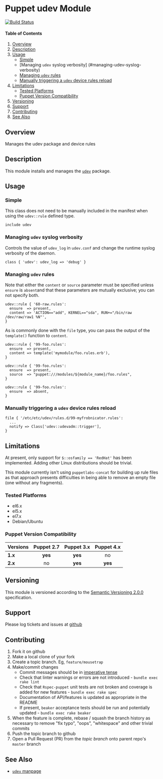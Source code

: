 Puppet udev Module
==================

[![Build Status](https://travis-ci.org/jhoblitt/puppet-udev.png)](https://travis-ci.org/jhoblitt/puppet-udev)

#### Table of Contents

1. [Overview](#overview)
2. [Description](#description)
3. [Usage](#usage)
    * [Simple](#simple)
    * [Managing `udev` syslog verbosity] (#managing-udev-syslog-verbosity)
    * [Managing `udev` rules](#managing-udev-rules)
    * [Manually triggering a `udev` device rules reload](#manually-triggering-a-udev-device-rules-reload)
4. [Limitations](#limitations)
    * [Tested Platforms](#tested-platforms)
    * [Puppet Version Compatibility](#puppet-version-compatibility)
5. [Versioning](#versioning)
6. [Support](#support)
7. [Contributing](#contributing)
8. [See Also](#see-also)


Overview
--------

Manages the udev package and device rules


Description
-----------

This module installs and manages the
[`udev`](http://www.freedesktop.org/software/systemd/man/udev.html) package.


Usage
-----

### Simple

This class does not need to be manually included in the manifest when using the
`udev::rule` defined type.

```puppet
include udev
```

### Managing `udev` syslog verbosity

Controls the value of `udev_log` in `udev.conf` and change the runtime syslog
verbosity of the daemon.

```puppet
class { 'udev': udev_log => 'debug' }
```

### Managing `udev` rules

Note that either the `content` or `source` parameter must be specified unless
`ensure` is `absent`and that these parameters are mutually exclusive; you can
not specify both.

```puppet
udev::rule { '60-raw.rules':
  ensure  => present,
  content => 'ACTION=="add", KERNEL=="sda", RUN+="/bin/raw /dev/raw/raw1 %N"',
}
```

As is commonly done with the `file` type, you can pass the output of the `template()` function to `content`.

```puppet
udev::rule { '99-foo.rules':
  ensure  => present,
  content => template('mymodule/foo.rules.erb'),
}
```

```puppet
udev::rule { '99-foo.rules':
  ensure  => present,
  source  => "puppet:///modules/${module_name}/foo.rules",
}
```

```puppet
udev::rule { '99-foo.rules':
  ensure  => absent,
}
```

### Manually triggering a `udev` device rules reload

```puppet
file { '/etc/etc/udev/rules.d/99-myfrobnicator.rules':
  ...
  notify => Class['udev::udevadm::trigger'],
}
```


Limitations
-----------

At present, only support for `$::osfamily == 'RedHat'` has been implemented.
Adding other Linux distributions should be trivial.

This module currently isn't using `puppetlabs-concat` for building up rule
files as that approach presents difficulties in being able to remove an empty
file (one without any fragments).

### Tested Platforms

* el6.x
* el5.x
* el7.x
* Debian/Ubuntu

### Puppet Version Compatibility

Versions | Puppet 2.7 | Puppet 3.x | Puppet 4.x
:--------|:----------:|:----------:|:----------:
**1.x**  | **yes**    | **yes**    | no
**2.x**  | no         | **yes**    | **yes**


Versioning
----------

This module is versioned according to the [Semantic Versioning
2.0.0](http://semver.org/spec/v2.0.0.html) specification.


Support
-------

Please log tickets and issues at
[github](https://github.com/jhoblitt/puppet-udev/issues)


Contributing
------------

1. Fork it on github
2. Make a local clone of your fork
3. Create a topic branch.  Eg, `feature/mousetrap`
4. Make/commit changes
    * Commit messages should be in [imperative tense](http://git-scm.com/book/ch5-2.html)
    * Check that linter warnings or errors are not introduced - `bundle exec rake lint`
    * Check that `Rspec-puppet` unit tests are not broken and coverage is added for new
      features - `bundle exec rake spec`
    * Documentation of API/features is updated as appropriate in the README
    * If present, `beaker` acceptance tests should be run and potentially
      updated - `bundle exec rake beaker`
5. When the feature is complete, rebase / squash the branch history as
   necessary to remove "fix typo", "oops", "whitespace" and other trivial commits
6. Push the topic branch to github
7. Open a Pull Request (PR) from the *topic branch* onto parent repo's `master` branch


See Also
--------

* [`udev` manpage](http://www.freedesktop.org/software/systemd/man/udev.html)

